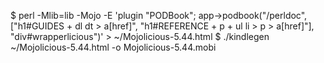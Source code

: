 $ perl -Mlib=lib -Mojo -E 'plugin "PODBook"; app->podbook("/perldoc", ["h1#GUIDES + dl dt > a[href]", "h1#REFERENCE + p + ul li > p > a[href]"], "div#wrapperlicious")' > ~/Mojolicious-5.44.html 
$ ./kindlegen ~/Mojolicious-5.44.html -o Mojolicious-5.44.mobi
